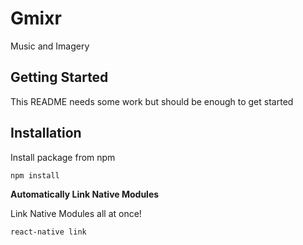 # Gmixr

Music and Imagery 


## Getting Started

This README needs some work but should be enough to get started

## Installation

Install package from npm

```sh
npm install
```

**Automatically Link Native Modules**

Link Native Modules all at once!

```
react-native link
```
